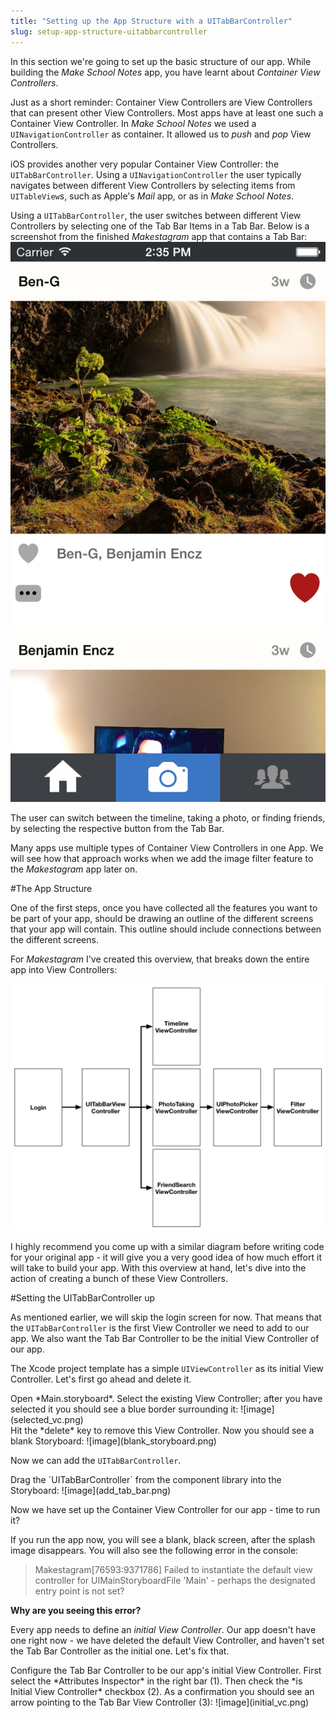 ```yaml
---
title: "Setting up the App Structure with a UITabBarController"
slug: setup-app-structure-uitabbarcontroller
---     
```


In this section we're going to set up the basic structure of our app. While building the *Make School Notes* app, you have learnt about *Container View Controllers*.

Just as a short reminder: Container View Controllers are View Controllers that can present other View Controllers. Most apps have at least one such a Container View Controller. In *Make School Notes* we used a `UINavigationController` as container. It allowed us to *push* and *pop* View Controllers.

iOS provides another very popular Container View Controller: the `UITabBarController`. Using a `UINavigationController` the user typically navigates between different View Controllers by selecting items from `UITableView`s, such as Apple's *Mail* app, or as in *Make School Notes*.

Using a `UITabBarController`, the user switches between different View Controllers by selecting one of the Tab Bar Items in a Tab Bar. Below is a screenshot from the finished *Makestagram* app that contains a Tab Bar:
![image](tab_bar_example.png)

The user can switch between the timeline, taking a photo, or finding friends, by selecting the respective button from the Tab Bar. 

Many apps use multiple types of Container View Controllers in one App. We will see how that approach works when we add the image filter feature to the *Makestagram* app later on.

#The App Structure

One of the first steps, once you have collected all the features you want to be part of your app, should be drawing an outline of the different screens that your app will contain. This outline should include connections between the different screens.

For *Makestagram* I've created this overview, that breaks down the entire app into View Controllers:

![image](app_structure.png)

I highly recommend you come up with a similar diagram before writing code for your original app - it will give you a very good idea of how much effort it will take to build your app. With this overview at hand, let's dive into the action of creating a bunch of these View Controllers.

#Setting the UITabBarController up

As mentioned earlier, we will skip the login screen for now. That means that the `UITabBarController` is the first View Controller we need to add to our app. We also want the Tab Bar Controller to be the initial View Controller of our app.

The Xcode project template has a simple `UIViewController` as its initial View Controller.
Let's first go ahead and delete it.

<div class="action"></div>
Open *Main.storyboard*. Select the existing View Controller; after you have selected it you should see a blue border surrounding it: 
![image](selected_vc.png)

<div class="action"></div>
Hit the *delete* key to remove this View Controller. Now you should see a blank Storyboard:
![image](blank_storyboard.png)

Now we can add the `UITabBarController`.

<div class="action"></div>
Drag the `UITabBarController` from the component library into the Storyboard:
![image](add_tab_bar.png)

Now we have set up the Container View Controller for our app - time to run it?

If you run the app now, you will see a blank, black screen, after the splash image disappears. You will also see the following error in the console:

> Makestagram[76593:9371786] Failed to instantiate the default view controller for UIMainStoryboardFile 'Main' - perhaps the designated entry point is not set?

**Why are you seeing this error?**

Every app needs to define an *initial View Controller*. Our app doesn't have one right now - we have deleted the default View Controller, and haven't set the Tab Bar Controller as the initial one. Let's fix that.

<div class="action"></div>
Configure the Tab Bar Controller to be our app's initial View Controller. First select the *Attributes Inspector* in the right bar (1). Then check the *is Initial View Controller* checkbox (2). As a confirmation you should see an arrow pointing to the Tab Bar View Controller (3): 
![image](initial_vc.png)



